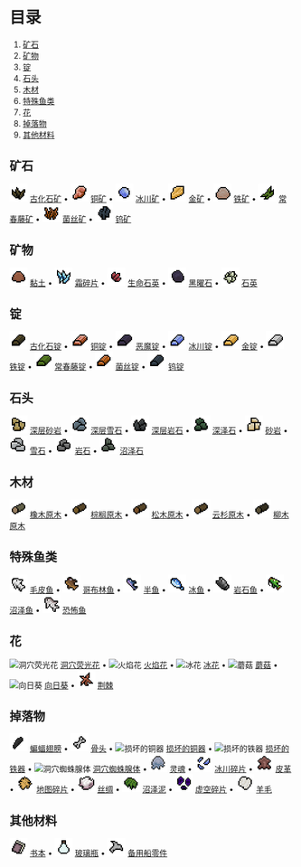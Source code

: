 # 目录

1. [矿石](#ores)
2. [矿物](#minerals)
3. [锭](#bars)
4. [石头](#stones)
5. [木材](#logs)
6. [特殊鱼类](#special-fish)
7. [花](#flower)
8. [掉落物](#drops)
9. [其他材料](#other-materials)

## 矿石

![古化石矿](/images/items/ancientfossilore.png) [古化石矿](/guides/Items/ancientfossilore.md) •
![铜矿](/images/items/copperore.png) [铜矿](/guides/Items/copperore.md) •
![冰川矿](/images/items/glacialore.png) [冰川矿](/guides/Items/glacialore.md) •
![金矿](/images/items/goldore.png) [金矿](/guides/Items/goldore.md) •
![铁矿](/images/items/ironore.png) [铁矿](/guides/Items/ironore.md) •
![常春藤矿](/images/items/ivyore.png) [常春藤矿](/guides/Items/ivyore.md) •
![菌丝矿](/images/items/myceliumore.png) [菌丝矿](/guides/Items/myceliumore.md) •
![钨矿](/images/items/tungstenore.png) [钨矿](/guides/Items/tungstenore.md)

## 矿物

![黏土](/images/items/clay.png) [黏土](/guides/Items/clay.md) •
![霜碎片](/images/items/frostshard.png) [霜碎片](/guides/Items/frostshard.md) •
![生命石英](/images/items/lifequartz.png) [生命石英](/guides/Items/lifequartz.md) •
![黑曜石](/images/items/obsidian.png) [黑曜石](/guides/Items/obsidian.md) •
![石英](/images/items/quartz.png) [石英](/guides/Items/quartz.md)

## 锭

![古化石锭](/images/items/ancientfossilbar.png) [古化石锭](/guides/Items/ancientfossilbar.md) •
![铜锭](/images/items/copperbar.png) [铜锭](/guides/Items/copperbar.md) •
![恶魔锭](/images/items/demonicbar.png) [恶魔锭](/guides/Items/demonicbar.md) •
![冰川锭](/images/items/glacialbar.png) [冰川锭](/guides/Items/glacialbar.md) •
![金锭](/images/items/goldbar.png) [金锭](/guides/Items/goldbar.md) •
![铁锭](/images/items/ironbar.png) [铁锭](/guides/Items/ironbar.md) •
![常春藤锭](/images/items/ivybar.png) [常春藤锭](/guides/Items/ivybar.md) •
![菌丝锭](/images/items/myceliumbar.png) [菌丝锭](/guides/Items/myceliumbar.md) •
![钨锭](/images/items/tungstenbar.png) [钨锭](/guides/Items/tungstenbar.md)

## 石头


![深层砂岩](/images/items/deepsandstone.png) [深层砂岩](/guides/Items/deepsandstone.md) •
![深层雪石](/images/items/deepsnowstone.png) [深层雪石](/guides/Items/deepsnowstone.md) •
![深层岩石](/images/items/deepstone.png) [深层岩石](/guides/Items/deepstone.md) •
![深泽石](/images/items/deepswampstone.png) [深泽石](/guides/Items/deepswampstone.md) •
![砂岩](/images/items/sandstone.png) [砂岩](/guides/Items/sandstone.md) •
![雪石](/images/items/snowstone.png) [雪石](/guides/Items/snowstone.md) •
![岩石](/images/items/stone.png) [岩石](/guides/Items/stone.md) •
![沼泽石](/images/items/swampstone.png) [沼泽石](/guides/Items/swampstone.md)

## 木材

![橡木原木](/images/items/oaklog.png) [橡木原木](/guides/Items/oaklog.md) •
![棕榈原木](/images/items/palmlog.png) [棕榈原木](/guides/Items/palmlog.md) •
![松木原木](/images/items/pinelog.png) [松木原木](/guides/Items/pinelog.md) •
![云杉原木](/images/items/sprucelog.png) [云杉原木](/guides/Items/sprucelog.md) •
![柳木原木](/images/items/willowlog.png) [柳木原木](/guides/Items/willowlog.md)

## 特殊鱼类

![毛皮鱼](/images/items/furfish.png) [毛皮鱼](/guides/Items/furfish.md) •
![哥布林鱼](/images/items/gobfish.png) [哥布林鱼](/guides/Items/gobfish.md) •
![半鱼](/images/items/halffish.png) [半鱼](/guides/Items/halffish.md) •
![冰鱼](/images/items/icefish.png) [冰鱼](/guides/Items/icefish.md) •
![岩石鱼](/images/items/rockfish.png) [岩石鱼](/guides/Items/rockfish.md) •
![沼泽鱼](/images/items/swampfish.png) [沼泽鱼](/guides/Items/swampfish.md) •
![恐怖鱼](/images/items/terrorfish.png) [恐怖鱼](/guides/Items/terrorfish.md)

## 花

![洞穴荧光花](/images/items/caveglow.png) [洞穴荧光花](/guides/Items/caveglow.md) •
![火焰花](/images/items/firemone.png) [火焰花](/guides/Items/firemone.md) •
![冰花](/images/items/iceblossom.png) [冰花](/guides/Items/iceblossom.md) •
![蘑菇](/images/items/mushroom.png) [蘑菇](/guides/Items/mushroom.md) •
![向日葵](/images/items/sunflower.png) [向日葵](/guides/Items/sunflower.md) •
![荆棘](/images/items/thorns.png) [荆棘](/guides/Items/thorns.md)

## 掉落物

![蝙蝠翅膀](/images/items/batwing.png) [蝙蝠翅膀](/guides/Items/batwing.md) •
![骨头](/images/items/bone.png) [骨头](/guides/Items/bone.md) •
![损坏的铜器](/images/items/brokencoppertool.gif) [损坏的铜器](/guides/Items/brokencoppertool.md) •
![损坏的铁器](/images/items/brokenirontool.gif) [损坏的铁器](/guides/Items/brokenirontool.md) •
![洞穴蜘蛛腺体](/images/items/cavespidergland.gif) [洞穴蜘蛛腺体](/guides/Items/cavespidergland.md) •
![灵魂](/images/items/ectoplasm.png) [灵魂](/guides/Items/ectoplasm.md) •
![冰川碎片](/images/items/glacialshard.png) [冰川碎片](/guides/Items/glacialshard.md) •
![皮革](/images/items/leather.png) [皮革](/guides/Items/leather.md) •
![地图碎片](/images/items/mapfragment.png) [地图碎片](/guides/Items/mapfragment.md) •
![丝绸](/images/items/silk.png) [丝绸](/guides/Items/silk.md) •
![沼泽泥](/images/items/swampsludge.png) [沼泽泥](/guides/Items/swampsludge.md) •
![虚空碎片](/images/items/voidshard.png) [虚空碎片](/guides/Items/voidshard.md) •
![羊毛](/images/items/wool.png) [羊毛](/guides/Items/wool.md)

## 其他材料

![书本](/images/items/book.png) [书本](/guides/Items/book.md) •
![玻璃瓶](/images/items/glassbottle.png) [玻璃瓶](/guides/Items/glassbottle.md) •
![备用船零件](/images/items/spareboatparts.png) [备用船零件](/guides/Items/spareboatparts.md)